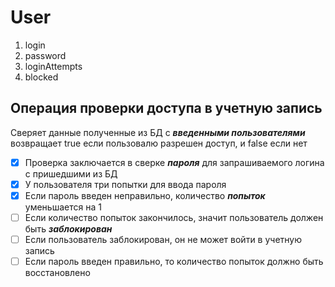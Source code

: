 # User
1. login
1. password
1. loginAttempts
1. blocked


## Операция проверки доступа в учетную запись
Сверяет данные полученные из БД с __*введенными пользователями*__
возвращает true если пользовалю разрешен доступ, и false если нет

-[x] Проверка заключается в сверке __*пароля*__ для запрашиваемого логина с пришедшими из БД
-[x] У пользователя три попытки для ввода пароля
-[X] Если  пароль введен неправильно, количество __*попыток*__ уменьшается на 1
-[ ] Если количество попыток закончилось, значит пользователь должен быть __*заблокирован*__
-[ ] Если пользователь заблокирован, он не может войти в учетную запись
-[ ] Если пароль введен правильно, то количество попыток должно быть восстановлено